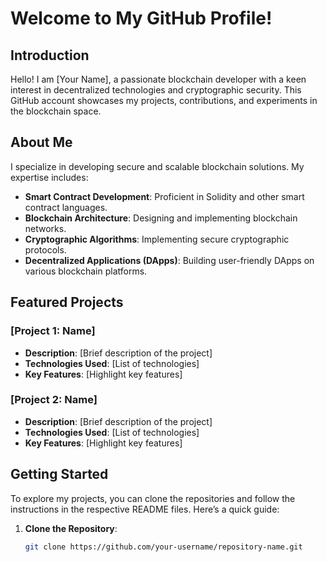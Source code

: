 # Welcome to My GitHub Profile!

## Introduction

Hello! I am [Your Name], a passionate blockchain developer with a keen interest in decentralized technologies and cryptographic security. This GitHub account showcases my projects, contributions, and experiments in the blockchain space.

## About Me

I specialize in developing secure and scalable blockchain solutions. My expertise includes:

- **Smart Contract Development**: Proficient in Solidity and other smart contract languages.
- **Blockchain Architecture**: Designing and implementing blockchain networks.
- **Cryptographic Algorithms**: Implementing secure cryptographic protocols.
- **Decentralized Applications (DApps)**: Building user-friendly DApps on various blockchain platforms.

## Featured Projects

### [Project 1: Name]
- **Description**: [Brief description of the project]
- **Technologies Used**: [List of technologies]
- **Key Features**: [Highlight key features]

### [Project 2: Name]
- **Description**: [Brief description of the project]
- **Technologies Used**: [List of technologies]
- **Key Features**: [Highlight key features]

## Getting Started

To explore my projects, you can clone the repositories and follow the instructions in the respective README files. Here’s a quick guide:

1. **Clone the Repository**:
   ```bash
   git clone https://github.com/your-username/repository-name.git
